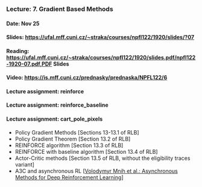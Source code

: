 ### Lecture: 7. Gradient Based Methods
#### Date: Nov 25
#### Slides: https://ufal.mff.cuni.cz/~straka/courses/npfl122/1920/slides/?07
#### Reading: https://ufal.mff.cuni.cz/~straka/courses/npfl122/1920/slides.pdf/npfl122-1920-07.pdf,PDF Slides
#### Video: https://is.mff.cuni.cz/prednasky/prednaska/NPFL122/6
#### Lecture assignment: reinforce
#### Lecture assignment: reinforce_baseline
#### Lecture assignment: cart_pole_pixels

- Policy Gradient Methods [Sections 13-13.1 of RLB]
- Policy Gradient Theorem [Section 13.2 of RLB]
- REINFORCE algorithm [Section 13.3 of RLB]
- REINFORCE with baseline algorithm [Section 13.4 of RLB]
- Actor-Critic methods [Section 13.5 of RLB, without the eligibility traces variant]
- A3C and asynchronous RL [[Volodymyr Mnih et al.: Asynchronous Methods for Deep Reinforcement Learning](https://arxiv.org/abs/1602.01783)]
